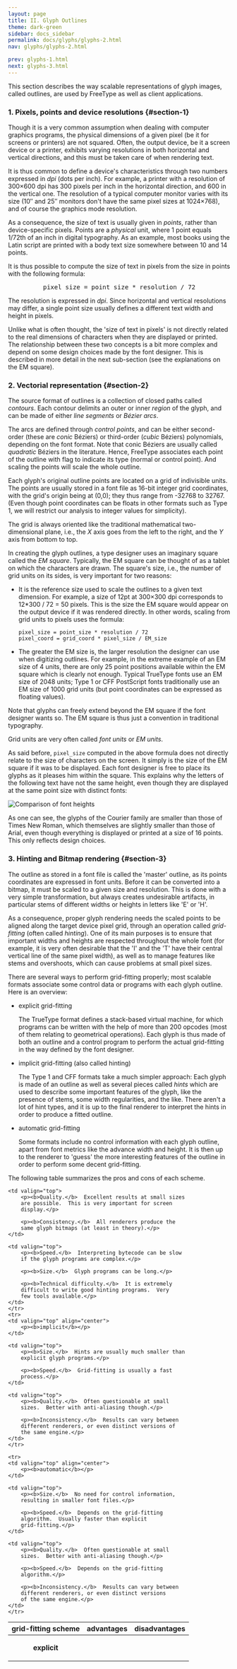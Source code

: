 ```yaml
---
layout: page
title: II. Glyph Outlines
theme: dark-green
sidebar: docs_sidebar
permalink: docs/glyphs/glyphs-2.html
nav: glyphs/glyphs-2.html

prev: glyphs-1.html
next: glyphs-3.html
---
```


This section describes the way scalable representations of glyph images, called
outlines, are used by FreeType as well as client applications.

### 1\. Pixels, points and device resolutions {#section-1}

Though it is a very common assumption when dealing with computer graphics
programs, the physical dimensions of a given pixel (be it for screens or
printers) are not squared.  Often, the output device, be it a screen device or
a printer, exhibits varying resolutions in both horizontal and vertical
directions, and this must be taken care of when rendering text.

It is thus common to define a device's characteristics through two numbers
expressed in _dpi_ (dots per inch).  For example, a printer with a resolution
of 300×600 dpi has 300 pixels per inch in the horizontal direction, and 600 in
the vertical one.  The resolution of a typical computer monitor varies with its
size (10″ and 25″ monitors don't have the same pixel sizes at 1024×768), and of
course the graphics mode resolution.

As a consequence, the size of text is usually given in _points_, rather than
device-specific pixels.  Points are a _physical_ unit, where 1 point equals
1/72th of an inch in digital typography.  As an example, most books using the
Latin script are printed with a body text size somewhere between 10 and 14
points.

It is thus possible to compute the size of text in pixels from the size in
points with the following formula:

<center><pre>
pixel_size = point_size * resolution / 72
</pre></center>

The resolution is expressed in _dpi_.  Since horizontal and vertical
resolutions may differ, a single point size usually defines a different text
width and height in pixels.

Unlike what is often thought, the  'size of text in pixels' is not directly
related to the real dimensions of characters when they are displayed or
printed.  The relationship between these two concepts is a bit more complex and
depend on some design choices made by the font designer.  This is described in
more detail in the next sub-section (see the explanations on the EM square).

### 2\. Vectorial representation {#section-2}

The source format of outlines is a collection of closed paths called
_contours_.  Each contour delimits an outer or inner _region_ of the glyph, and
can be made of either _line segments_ or _Bézier arcs_.

The arcs are defined through _control points_, and can be either second-order
(these are _conic_ Béziers) or third-order (_cubic_ Béziers) polynomials,
depending on the font format.  Note that conic Béziers are usually called
_quadratic_ Béziers in the literature.  Hence, FreeType associates each point
of the outline with flag to indicate its type (normal or control point).  And
scaling the points will scale the whole outline.

Each glyph's original outline points are located on a grid of indivisible
units.  The points are usually stored in a font file as 16-bit integer grid
coordinates, with the grid's origin being at (0,0); they thus range from -32768
to 32767\.  (Even though point coordinates can be floats in other formats such
as Type 1, we will restrict our analysis to integer values for simplicity).

The grid is always oriented like the traditional mathematical two-dimensional
plane, i.e., the _X_ axis goes from the left to the right, and the _Y_ axis
from bottom to top.

In creating the glyph outlines, a type designer uses an imaginary square called
the _EM square_.  Typically, the EM square can be thought of as a tablet on
which the characters are drawn.  The square's size, i.e., the number of grid
units on its sides, is very important for two reasons:

* It is the reference size used to scale the outlines to a given text
  dimension.  For example, a size of 12pt at 300×300 dpi corresponds to
  12\*300 / 72 = 50 pixels.  This is the size the EM square would appear on the
  output device if it was rendered directly.  In other words, scaling from grid
  units to pixels uses the formula:
    
    ```
    pixel_size = point_size * resolution / 72
    pixel_coord = grid_coord * pixel_size / EM_size
    ```

* The greater the EM size is, the larger resolution the designer can use when
  digitizing outlines.  For example, in the extreme example of an EM size of 4
  units, there are only 25 point positions available within the EM square which
  is clearly not enough.  Typical TrueType fonts use an EM size of 2048 units;
  Type 1 or CFF PostScript fonts traditionally use an EM size of 1000 grid
  units (but point coordinates can be expressed as floating values).

Note that glyphs can freely extend beyond the EM square if the font designer
wants so.  The EM square is thus just a convention in traditional typography.

Grid units are very often called _font units_ or _EM units_.

As said before, `pixel_size` computed in the above formula does not directly
relate to the size of characters on the screen.  It simply is the size of the
EM square if it was to be displayed.  Each font designer is free to place its
glyphs as it pleases him within the square.  This explains why the letters of
the following text have not the same height, even though they are displayed at
the same point size with distinct fonts:

![Comparison of font heights](assets/body_comparison.png)

As one can see, the glyphs of the Courier family are smaller than those of
Times New Roman, which themselves are slightly smaller than those of Arial,
even though everything is displayed or printed at a size of 16 points.  This
only reflects design choices.

### 3\. Hinting and Bitmap rendering {#section-3}

The outline as stored in a font file is called the 'master' outline, as its
points coordinates are expressed in font units.  Before it can be converted
into a bitmap, it must be scaled to a given size and resolution.  This is done
with a very simple transformation, but always creates undesirable artifacts, in
particular stems of different widths or heights in letters like  'E' or 'H'.

As a consequence, proper glyph rendering needs the scaled points to be aligned
along the target device pixel grid, through an operation called _grid-fitting_
(often called _hinting_).  One of its main purposes is to ensure that important
widths and heights are respected throughout the whole font (for example, it is
very often desirable that the  'I' and the 'T' have their central vertical line
of the same pixel width), as well as to manage features like stems and
overshoots, which can cause problems at small pixel sizes.

There are several ways to perform grid-fitting properly; most scalable formats
associate some control data or programs with each glyph outline.  Here is an
overview:

* explicit grid-fitting

  The TrueType format defines a stack-based virtual machine, for which programs
  can be written with the help of more than 200 opcodes (most of them relating
  to geometrical operations).  Each glyph is thus made of both an outline and a
  control program to perform the actual grid-fitting in the way defined by the
  font designer.

* implicit grid-fitting (also called hinting)

  The Type 1 and CFF formats take a much simpler approach: Each glyph is made
  of an outline as well as several pieces called _hints_ which are used to
  describe some important features of the glyph, like the presence of stems,
  some width regularities, and the like.  There aren't a lot of hint types, and
  it is up to the final renderer to interpret the hints in order to produce a
  fitted outline.

* automatic grid-fitting

  Some formats include no control information with each glyph outline, apart
  from font metrics like the advance width and height.  It is then up to the
  renderer to  'guess' the more interesting features of the outline in order to
  perform some decent grid-fitting.

The following table summarizes the pros and cons of each scheme.

<table class="vertical-space">
<thead>
    <tr>
    <th align="center">
        <b>grid-fitting scheme</b>
    </th>
    <th align="center">
        <b>advantages</b>
    </th>
    <th align="center">
        <b>disadvantages</b>
    </th>
    </tr>
</thead>

<tbody>
    <tr>
    <td valign="top" align="center">
        <p><b>explicit</b></p>
    </td>

    <td valign="top">
        <p><b>Quality.</b>  Excellent results at small sizes
        are possible.  This is very important for screen
        display.</p>

        <p><b>Consistency.</b>  All renderers produce the
        same glyph bitmaps (at least in theory).</p>
    </td>

    <td valign="top">
        <p><b>Speed.</b>  Interpreting bytecode can be slow
        if the glyph programs are complex.</p>

        <p><b>Size.</b>  Glyph programs can be long.</p>
    
        <p><b>Technical difficulty.</b>  It is extremely
        difficult to write good hinting programs.  Very
        few tools available.</p>
    </td>
    </tr>
    <tr>
    <td valign="top" align="center">
        <p><b>implicit</b></p>
    </td>

    <td valign="top">
        <p><b>Size.</b>  Hints are usually much smaller than
        explicit glyph programs.</p>

        <p><b>Speed.</b>  Grid-fitting is usually a fast
        process.</p>
    </td>
    
    <td valign="top">
        <p><b>Quality.</b>  Often questionable at small
        sizes.  Better with anti-aliasing though.</p>

        <p><b>Inconsistency.</b>  Results can vary between
        different renderers, or even distinct versions of
        the same engine.</p>
    </td>
    </tr>

    <tr>
    <td valign="top" align="center">
        <p><b>automatic</b></p>
    </td>
    
    <td valign="top">
        <p><b>Size.</b>  No need for control information,
        resulting in smaller font files.</p>
    
        <p><b>Speed.</b>  Depends on the grid-fitting
        algorithm.  Usually faster than explicit
        grid-fitting.</p>
    </td>

    <td valign="top">
        <p><b>Quality.</b>  Often questionable at small
        sizes.  Better with anti-aliasing though.</p>

        <p><b>Speed.</b>  Depends on the grid-fitting
        algorithm.</p>

        <p><b>Inconsistency.</b>  Results can vary between
        different renderers, or even distinct versions
        of the same engine.</p>
    </td>
    </tr>
</tbody>
</table>
